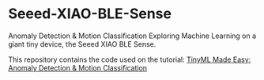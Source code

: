 # Seeed-XIAO-BLE-Sense
Anomaly Detection &amp; Motion Classification Exploring Machine Learning on a giant tiny device, the Seeed XIAO BLE Sense.

This repository contains the code used on the tutorial:
[TinyML Made Easy: Anomaly Detection & Motion Classification](https://www.hackster.io/mjrobot/tinyml-made-easy-anomaly-detection-motion-classification-958fd2)

